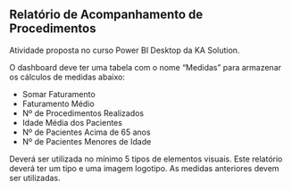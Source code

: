 ## Relatório de Acompanhamento de Procedimentos
Atividade proposta no curso Power BI Desktop da KA Solution.

O dashboard deve ter uma tabela com o nome “Medidas” para armazenar os cálculos de medidas abaixo:
* Somar Faturamento
* Faturamento Médio
* Nº de Procedimentos Realizados
* Idade Média dos Pacientes
* Nº de Pacientes Acima de 65 anos
* Nº de Pacientes Menores de Idade

Deverá ser utilizada no mínimo 5 tipos de elementos visuais. 
Este relatório deverá ter um tipo e uma imagem logotipo.
As medidas anteriores devem ser utilizadas.

